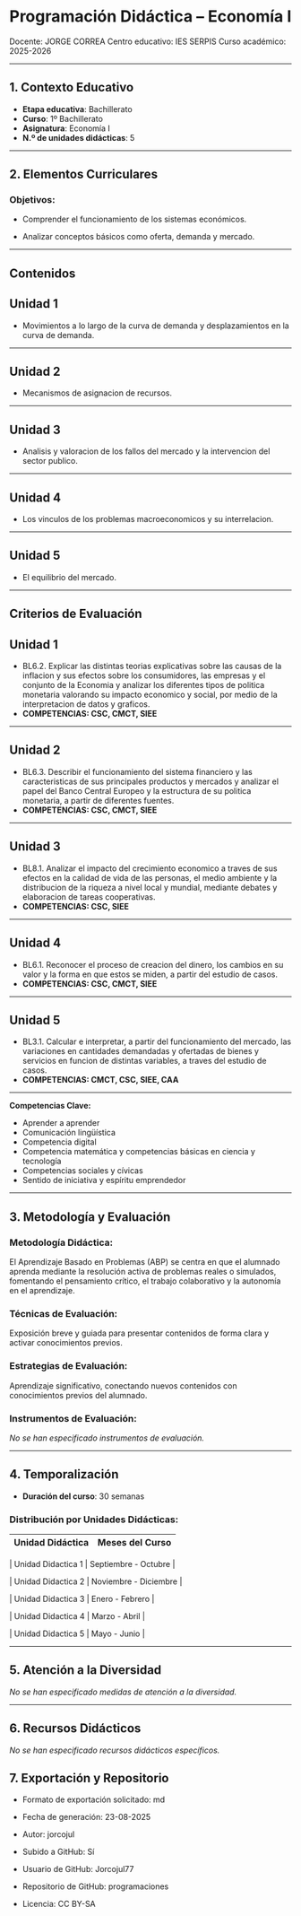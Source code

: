 # Programación Didáctica – Economía I

Docente: JORGE CORREA
Centro educativo: IES SERPIS
Curso académico: 2025-2026

---

## 1. Contexto Educativo

- **Etapa educativa**: Bachillerato
- **Curso**: 1º Bachillerato
- **Asignatura**: Economía I
- **N.º de unidades didácticas**: 5

---

## 2. Elementos Curriculares

### Objetivos:



* Comprender el funcionamiento de los sistemas económicos.

* Analizar conceptos básicos como oferta, demanda y mercado.



---

## Contenidos

## Unidad 1
- Movimientos a lo largo de la curva de demanda y desplazamientos en la curva de demanda.
---
## Unidad 2
- Mecanismos de asignacion de recursos.
---
## Unidad 3
- Analisis y valoracion de los fallos del mercado y la intervencion del sector publico.
---
## Unidad 4
- Los vinculos de los problemas macroeconomicos y su interrelacion.
---
## Unidad 5
- El equilibrio del mercado.


---

## Criterios de Evaluación

## Unidad 1
- BL6.2. Explicar las distintas teorias explicativas sobre las causas de la inflacion y sus efectos sobre los consumidores, las empresas y el conjunto de la Economia y analizar los diferentes tipos de politica monetaria valorando su impacto economico y social, por medio de la interpretacion de datos y graficos.
- **COMPETENCIAS: CSC, CMCT, SIEE**
---
## Unidad 2
- BL6.3. Describir el funcionamiento del sistema financiero y las caracteristicas de sus principales productos y mercados y analizar el papel del Banco Central Europeo y la estructura de su politica monetaria, a partir de diferentes fuentes.
- **COMPETENCIAS: CSC, CMCT, SIEE**
---
## Unidad 3
- BL8.1. Analizar el impacto del crecimiento economico a traves de sus efectos en la calidad de vida de las personas, el medio ambiente y la distribucion de la riqueza a nivel local y mundial, mediante debates y elaboracion de tareas cooperativas.
- **COMPETENCIAS: CSC, SIEE**
---
## Unidad 4
- BL6.1. Reconocer el proceso de creacion del dinero, los cambios en su valor y la forma en que estos se miden, a partir del estudio de casos.
- **COMPETENCIAS: CSC, CMCT, SIEE**
---
## Unidad 5
- BL3.1. Calcular e interpretar, a partir del funcionamiento del mercado, las variaciones en cantidades demandadas y ofertadas de bienes y servicios en funcion de distintas variables, a traves del estudio de casos.
- **COMPETENCIAS: CMCT, CSC, SIEE, CAA**


---

**Competencias Clave:** 
<ul>

<li>Aprender a aprender</li>

<li>Comunicación lingüística</li>

<li>Competencia digital</li>

<li>Competencia matemática y competencias básicas en ciencia y tecnología</li>

<li>Competencias sociales y cívicas</li>

<li>Sentido de iniciativa y espíritu emprendedor</li>

</ul>


---

## 3. Metodología y Evaluación

### Metodología Didáctica:

El Aprendizaje Basado en Problemas (ABP) se centra en que el alumnado aprenda mediante la resolución activa de problemas reales o simulados, fomentando el pensamiento crítico, el trabajo colaborativo y la autonomía en el aprendizaje.


### Técnicas de Evaluación:

Exposición breve y guiada para presentar contenidos de forma clara y activar conocimientos previos.


### Estrategias de Evaluación:

Aprendizaje significativo, conectando nuevos contenidos con conocimientos previos del alumnado.


### Instrumentos de Evaluación:

_No se han especificado instrumentos de evaluación._


---

## 4. Temporalización

- **Duración del curso**: 30 semanas

### **Distribución por Unidades Didácticas:**


| Unidad Didáctica | Meses del Curso |
|------------------|-----------------| 


| Unidad Didactica 1 | Septiembre - Octubre |

| Unidad Didactica 2 | Noviembre - Diciembre |

| Unidad Didactica 3 | Enero - Febrero |

| Unidad Didactica 4 | Marzo - Abril |

| Unidad Didactica 5 | Mayo - Junio |



---

## 5. Atención a la Diversidad


_No se han especificado medidas de atención a la diversidad._


---

## 6. Recursos Didácticos


_No se han especificado recursos didácticos específicos._

## 7. Exportación y Repositorio

- Formato de exportación solicitado: md
- Fecha de generación: 23-08-2025
- Autor: jorcojul


- Subido a GitHub: Sí
- Usuario de GitHub: Jorcojul77
- Repositorio de GitHub: programaciones

- Licencia: CC BY-SA


